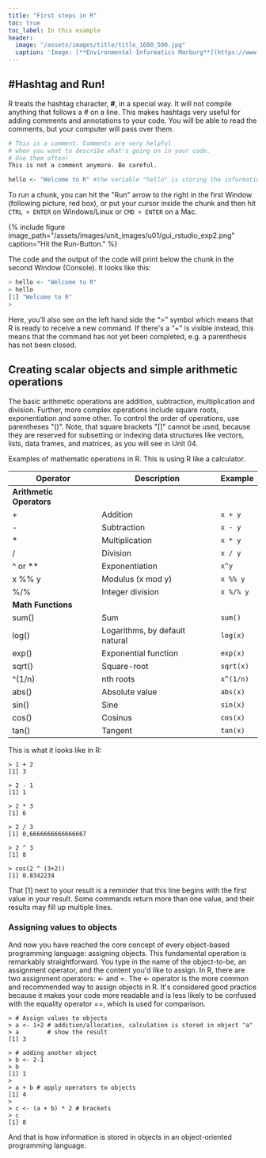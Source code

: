 ```yaml
---
title: "First steps in R"
toc: true
toc_label: In this example
header:
  image: "/assets/images/title/title_1600_500.jpg"
  caption: 'Image: [**Environmental Informatics Marburg**](https://www.uni-marburg.de/en/fb19/disciplines/physisch/environmentalinformatics)'
---
```



## #Hashtag and Run!

R treats the hashtag character, **#**, in a special way. It will not compile anything that follows a # on a line. This makes hashtags very useful for adding comments and annotations to your code. You will be able to read the comments, but your computer will pass over them.

```r
# This is a comment. Comments are very helpful
# when you want to describe what's going on in your code.
# Use them often!
This is not a comment anymore. Be careful.

hello <- "Welcome to R" #the variable "hello" is storing the information "Welcome to R"
```

To run a chunk, you can hit the "Run" arrow to the right in the first Window (following picture, red box), or put your cursor inside the chunk and then hit `CTRL + ENTER` on Windows/Linux or `CMD + ENTER` on a Mac.

{% include figure image_path="/assets/images/unit_images/u01/gui_rstudio_exp2.png" caption="Hit the Run-Button." %}

The code and the output of the code will print below the chunk in the second Window (Console).
It looks like this:

```r
> hello <- "Welcome to R"
> hello
[1] "Welcome to R"
>
```

Here, you’ll also see on the left hand side the “>” symbol which means that R is ready to receive a new command. If there's a “+” is visible instead, this means that the command has not yet been completed, e.g. a parenthesis has not been closed.


## Creating scalar objects and simple arithmetic operations

The basic arithmetic operations are addition, subtraction, multiplication and division. Further, more complex operations include square roots, exponentiation and some other. To  control the order of operations, use parentheses "()". Note, that square brackets "[]" cannot be used, because they are reserved for subsetting or indexing data structures like vectors, lists, data frames, and matrices, as you will see in Unit 04.

Examples of mathematic operations in R. This is using R like a calculator.


| Operator  | Description                          | Example   |
|-----------|--------------------------------------|-----------|
| **Arithmetic Operators** ||
| +         | Addition                             | `x + y` |
| -         | Subtraction                          | `x - y` |
| *         | Multiplication                       | `x * y` |
| /         | Division                             | `x / y` |
| ^ or **   | Exponentiation                       |  `x^y`  |
| x %% y    | Modulus (x mod y)                    | `x %% y` |
| %/%       | Integer division                     | `x %/% y`|
| **Math Functions** ||
| sum()     | Sum                                  | `sum()`
| log()     | Logarithms, by default natural       | `log(x)` |
| exp()     | Exponential function                 | `exp(x)` |
| sqrt()    | Square-root                          | `sqrt(x)`|
| ^(1/n)    | nth roots                            | `x^(1/n)`|
| abs()     | Absolute value                       | `abs(x)` |
| sin()     | Sine                                 | `sin(x)` |
| cos()     | Cosinus                              | `cos(x)` |
| tan()     | Tangent                              | `tan(x)` |

This is what it looks like in R:

```
> 1 + 2
[1] 3
```
```
> 2 - 1
[1] 1
```
```
> 2 * 3
[1] 6
```
```
> 2 / 3
[1] 0,6666666666666667‬
```
```
> 2 ^ 3
[1] 8
```
```
> cos(2 ^ (3+2))
[1] 0.8342234
```


That [1] next to your result is a reminder that this line begins with the first value in your result. Some commands return more than one value, and their results may fill up multiple lines.



### Assigning values to objects

And now you have reached the core concept of every object-based programming language: assigning objects. This fundamental operation is remarkably straightforward. You type in the name of the object-to-be, an assignment operator, and the content you'd like to assign. In R, there are two assignment operators: <- and =. The <- operator is the more common and recommended way to assign objects in R. It's considered good practice because it makes your code more readable and is less likely to be confused with the equality operator ==, which is used for comparison.


```
> # Assign values to objects
> a <- 1+2 # addition/allocation, calculation is stored in object "a"
> a        # show the result
[1] 3
```

```
> # adding another object
> b <- 2-1
> b
[1] 1
>
> a + b # apply operators to objects
[1] 4
>
> c <- (a + b) * 2 # brackets
> c
[1] 8
```
And that is how information is stored in objects in an object-oriented programming language.
